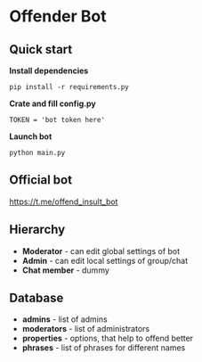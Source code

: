 # Offender Bot

## Quick start

**Install dependencies**

```
pip install -r requirements.py
```

**Crate and fill config.py**

```
TOKEN = 'bot token here'
```

**Launch bot**

```
python main.py
```

## Official bot

https://t.me/offend_insult_bot

## Hierarchy

- **Moderator** - can edit global settings of bot
- **Admin** - can edit local settings of group/chat
- **Chat member** - dummy

## Database

- **admins** - list of admins
- **moderators** - list of administrators
- **properties** - options, that help to offend better
- **phrases** - list of phrases for different names

